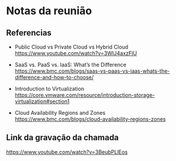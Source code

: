 # Notas da reunião

## Referencias

- Public Cloud vs Private Cloud vs Hybrid Cloud
https://www.youtube.com/watch?v=3WIJ4axzFlU

- SaaS vs. PaaS vs. IaaS: What’s the Difference
https://www.bmc.com/blogs/saas-vs-paas-vs-iaas-whats-the-difference-and-how-to-choose/

- Introduction to Virtualization
https://core.vmware.com/resource/introduction-storage-virtualization#section1

- Cloud Availability Regions and Zones
https://www.bmc.com/blogs/cloud-availability-regions-zones

## Link da gravação da chamada

https://www.youtube.com/watch?v=3BeubPLlEos
